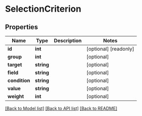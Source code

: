 # SelectionCriterion

## Properties
Name | Type | Description | Notes
------------ | ------------- | ------------- | -------------
**id** | **int** |  | [optional] [readonly] 
**group** | **int** |  | [optional] 
**target** | **string** |  | [optional] 
**field** | **string** |  | [optional] 
**condition** | **string** |  | [optional] 
**value** | **string** |  | [optional] 
**weight** | **int** |  | [optional] 

[[Back to Model list]](../README.md#documentation-for-models) [[Back to API list]](../README.md#documentation-for-api-endpoints) [[Back to README]](../README.md)


